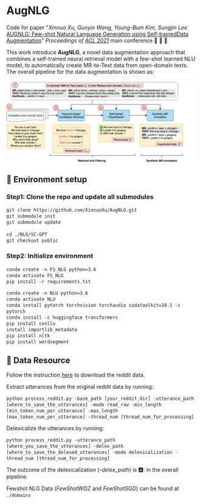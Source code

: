 # AugNLG

Code for paper "*Xinnuo Xu, Guoyin Wang, Young-Bum Kim, Sungjin Lee* [AUGNLG: Few-shot Natural Language Generation using Self-trainedData Augmentation](https://github.com/XinnuoXu/AugNLG)" *Proceedings of [ACL 2021](https://2021.aclweb.org)* main conference :tada: :tada: :tada:

This work introduce **AugNLG**, a novel data augmentation approach that combines a self-trained neural retrieval model with a few-shot learned NLU model, to automatically create MR-to-Text data from open-domain texts. The overall pipeline for the data augmentation is shown as:

![Frame.jpg](https://github.com/XinnuoXu/AugNLG/blob/master/Frame.jpg)

## :seedling: Environment setup

### Step1: Clone the repo and update all submodules

```
git clone https://github.com/XinnuoXu/AugNLG.git
git submodule init
git submodule update

cd ./NLG/SC-GPT
git checkout public
```

### Step2: Initialize environment

```
conda create -n FS_NLG python=3.6
conda activate FS_NLG
pip install -r requirements.txt
```

```
conda create -n NLU python=3.6
conda activate NLU
conda install pytorch torchvision torchaudio cudatoolkit=10.1 -c pytorch
conda install -c huggingface transformers
pip install conllu
install importlib_metadata
pip install nltk
pip install wordsegment
```


## :seedling: Data Resource
Follow the instruction [here](https://github.com/PolyAI-LDN/conversational-datasets/tree/master/reddit) to download the reddit data.

Extract utterances from the original reddit data by running:
```
python process_reddit.py -base_path [your_reddit_dir] -utterance_path [where_to_save_the_utterances] -mode read_raw -min_length [min_token_num_per_utterance] -max_length [max_token_num_per_utterance] -thread_num [thread_num_for_processing]
```

Delexicalize the utterances by running:
```
python process_reddit.py -utterance_path [where_you_save_the_utterances] -delex_path [where_to_save_the_delexed_utterances] -mode delexicalization -thread_num [thread_num_for_processing]
```

The outcome of the delexicalization (*-delex_path*) is 🅰️: in the overall pipeline.

Fewshot NLG Data (*FewShotWOZ* and *FewShotSGD*) can be found at `./domains`
